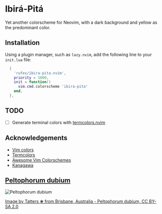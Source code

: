 # Ibirá-Pitá

Yet another colorscheme for Neovim, with a dark background and yellow as the predominant color.

## Installation

Using a plugin manager, such as `lazy.nvim`, add the following line to your
`init.lua` file:

```lua
  {
    'rufex/ibira-pita.nvim',
    priority = 1000,
    init = function()
      vim.cmd.colorscheme 'ibira-pita'
    end,
  },
```

## TODO

- [ ] Generate terminal colors with [termcolors.nvim](https://github.com/psliwka/termcolors.nvim)

## Acknowledgements

- [Vim colors](https://vimcolors.org/)
- [Termcolors](https://github.com/psliwka/termcolors.nvim)
- [Awesome Vim Colorschemes](https://github.com/rafi/awesome-vim-colorschemes)
- [Kanagawa](https://github.com/rebelot/kanagawa.nvim)

## [Peltophorum dubium](https://en.wikipedia.org/wiki/Peltophorum_dubium)

![Peltophorum dubium](https://upload.wikimedia.org/wikipedia/commons/5/57/Peltophorum_dubium_%288460674606%29.jpg)

[Image by Tatters ❀ from Brisbane, Australia - Peltophorum dubium, CC BY-SA 2.0](https://commons.wikimedia.org/w/index.php?curid=32552185)
